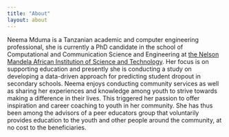 ```yaml
---
title: "About"
layout: about
---
```


Neema Mduma is a Tanzanian academic and computer engineering professional, she is currently a PhD candidate in the school of Computational and Communication Science and Engineering at [the Nelson Mandela African Institution of Science and Technology](http://www.nm-aist.ac.tz/). Her focus is on supporting education and presently she is conducting a study on developing a data-driven approach for predicting student dropout in secondary schools. 
Neema enjoys conducting community services as well as sharing her experiences and knowledge among youth to strive towards making a difference in their lives. This triggered her passion to offer inspiration and career coaching to youth in her community. She has thus been among the advisors of a peer educators group that voluntarily provides education to the youth and other people around the community, at no cost to the beneficiaries. 


